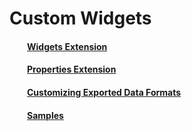 # Custom Widgets

#### &emsp;&emsp;[Widgets Extension](../WidgetExtend/en.html)

#### &emsp;&emsp;[Properties Extension](../ParamExtend/en.html)

#### &emsp;&emsp;[Customizing Exported Data Formats](../CustomExport/en.html) 

#### &emsp;&emsp;[Samples](../Sample/en.html) 

